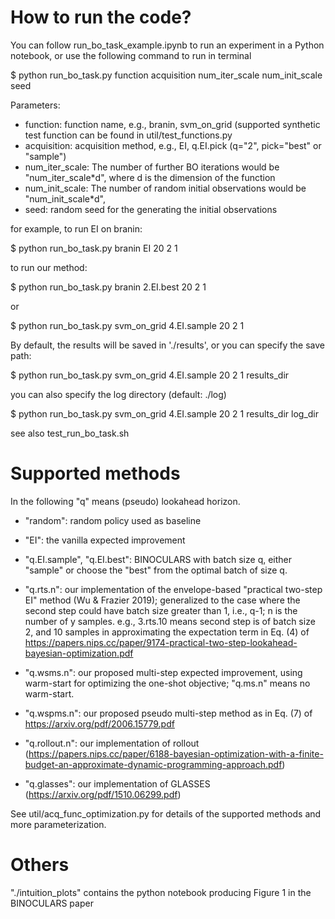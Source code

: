 # How to run the code? 
You can follow run_bo_task_example.ipynb to run an experiment in a Python
notebook, or use the following command to run in terminal 

$ python run_bo_task.py function acquisition num_iter_scale num_init_scale seed

Parameters:
* function: function name, e.g., branin, svm_on_grid (supported synthetic test function can be found in util/test_functions.py
* acquisition: acquisition method, e.g., EI, q.EI.pick (q="2", pick="best" or "sample")
* num_iter_scale: The number of further BO iterations would be "num_iter_scale*d", where d is the dimension of the function
* num_init_scale: The number of random initial observations would be "num_init_scale*d",
* seed: random seed for the generating the initial observations

for example, to run EI on branin:

$ python run_bo_task.py branin EI 20 2 1

to run our method:

$ python run_bo_task.py branin 2.EI.best 20 2 1

or

$ python run_bo_task.py svm_on_grid 4.EI.sample 20 2 1

By default, the results will be saved in './results',
or you can specify the save path:

$ python run_bo_task.py svm_on_grid 4.EI.sample 20 2 1 results_dir

you can also specify the log directory (default: ./log)

$ python run_bo_task.py svm_on_grid 4.EI.sample 20 2 1 results_dir log_dir

see also test_run_bo_task.sh


# Supported methods
In the following "q" means (pseudo) lookahead horizon. 

* "random": random policy used as baseline

* "EI": the vanilla expected improvement

* "q.EI.sample", "q.EI.best": BINOCULARS with batch size q, either "sample" or
choose the "best" from the optimal batch of size q.

* "q.rts.n": our implementation of the envelope-based "practical two-step EI" method (Wu &
        Frazier 2019); generalized to the case where the second step could have
batch size greater than 1, i.e., q-1; n is the number of y samples. e.g.,
      3.rts.10 means second step is of batch size 2, and 10 samples in approximating the expectation term in Eq. (4) of https://papers.nips.cc/paper/9174-practical-two-step-lookahead-bayesian-optimization.pdf

* "q.wsms.n": our proposed multi-step expected improvement, using warm-start for
optimizing the one-shot objective; "q.ms.n" means no warm-start. 

* "q.wspms.n": our proposed pseudo multi-step method as in Eq. (7) of https://arxiv.org/pdf/2006.15779.pdf

* "q.rollout.n": our implementation of rollout
(https://papers.nips.cc/paper/6188-bayesian-optimization-with-a-finite-budget-an-approximate-dynamic-programming-approach.pdf)

* "q.glasses": our implementation of GLASSES
(https://arxiv.org/pdf/1510.06299.pdf)

See util/acq_func_optimization.py for details of the supported methods and more
parameterization. 

# Others
"./intuition_plots" contains the python notebook producing Figure 1 in
the BINOCULARS paper

